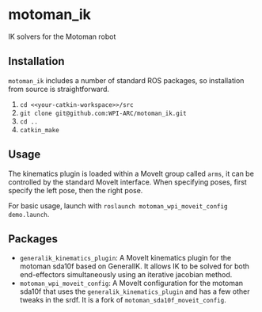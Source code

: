 # motoman_ik

IK solvers for the Motoman robot

## Installation

`motoman_ik` includes a number of standard ROS packages, so
installation from source is straightforward.

1. `cd <<your-catkin-workspace>>/src`
2. `git clone git@github.com:WPI-ARC/motoman_ik.git`
3. `cd ..`
4. `catkin_make`

## Usage

The kinematics plugin is loaded within a MoveIt group called `arms`,
it can be controlled by the standard MoveIt interface. When specifying
poses, first specify the left pose, then the right pose.

For basic usage, launch with `roslaunch motoman_wpi_moveit_config
demo.launch`.

## Packages

- `generalik_kinematics_plugin`: A MoveIt kinematics plugin for the
  motoman sda10f based on GeneralIK. It allows IK to be solved for
  both end-effectors simultaneously using an iterative jacobian
  method.
- `motoman_wpi_moveit_config`: A MoveIt configuration for the motoman
  sda10f that uses the `generalik_kinematics_plugin` and has a few
  other tweaks in the srdf. It is a fork of
  `motoman_sda10f_moveit_config`.
